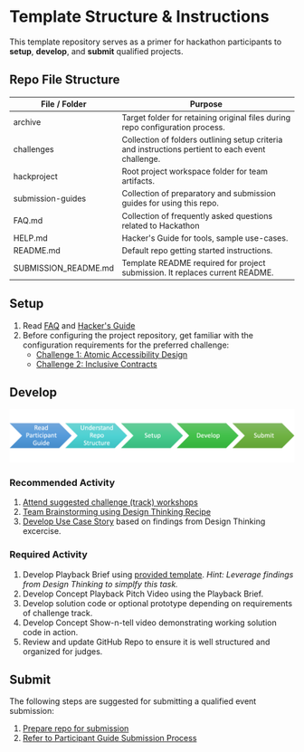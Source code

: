 # Template Structure & Instructions

This template repository serves as a primer for hackathon participants to **setup**, **develop**, and **submit** qualified projects. 

## Repo File Structure

| File / Folder | Purpose |
| --- |  --- | 
| archive | Target folder for retaining original files during repo configuration process. |
| challenges | Collection of folders outlining setup criteria and instructions pertient to each event challenge.| 
| hackproject | Root project workspace folder for team artifacts. |
| submission-guides | Collection of preparatory and submission guides for using this repo. |
| FAQ.md | Collection of frequently asked questions related to Hackathon |
| HELP.md | Hacker's Guide for tools, sample use-cases. |
README.md | Default repo getting started instructions. |
SUBMISSION_README.md | Template README required for project submission. It replaces current README. |

## Setup

1. Read [FAQ](./FAQ.md) and [Hacker's Guide](./HELP.md)
2. Before configuring the project repository, get familiar with the configuration requirements for the preferred challenge:
    * [Challenge 1: Atomic Accessibility Design](./challenges/challenge1/setup.md)
    * [Challenge 2: Inclusive Contracts](./challenges/challenge2/setup.md)

## Develop

![workflow-steps](./challenges/challenge1/usecase/images/workflow/workflow-steps.png)

### Recommended Activity
1. [Attend suggested challenge (track) workshops](https://www.notion.so/tribegroup/Schedule-Events-a8fd71f103504b608946380c56e04c83)
2. [Team Brainstorming using Design Thinking Recipe](https://app.mural.co/template/a34cb087-9954-487a-810f-65671664f59d/97429e07-5ba1-47e9-91d3-98e668e51d42)
3. [Develop Use Case Story](./submission-guides/design-thinking-artifacts.md#developing-user-stories) based on findings from Design Thinking excercise. 

### Required Activity

1. Develop Playback Brief using [provided template](./challenges/common/presentations/gaad-hackathon-playback-template.pptx). *Hint: Leverage findings from Design Thinking to simplfy this task.*
2. Develop Concept Playback Pitch Video using the Playback Brief.
3. Develop solution code or optional prototype depending on requirements of challenge track. 
4. Develop Concept Show-n-tell video demonstrating working solution code in action.
5. Review and update GitHub Repo to ensure it is well structured and organized for judges.  
    
## Submit
The following steps are suggested for submitting a qualified event submission:

1. [Prepare repo for submission](./submission-guides/submission-instructions.md)
2. [Refer to Participant Guide Submission Process](https://www.notion.so/tribegroup/How-to-Submit-839ac3cdcdf24baf8785bbba206150e7)
